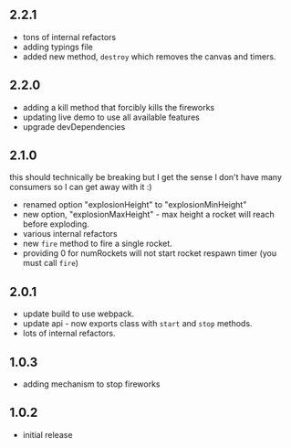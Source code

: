 
## 2.2.1

* tons of internal refactors
* adding typings file
* added new method, `destroy` which removes the canvas and timers.

## 2.2.0

* adding a kill method that forcibly kills the fireworks
* updating live demo to use all available features
* upgrade devDependencies

## 2.1.0

this should technically be breaking but I get the sense I don't have many consumers so I can get away with it :)

* renamed option "explosionHeight" to "explosionMinHeight"
* new option, "explosionMaxHeight" - max height a rocket will reach before exploding.
* various internal refactors
* new `fire` method to fire a single rocket.
* providing 0 for numRockets will not start rocket respawn timer (you must call `fire`)

## 2.0.1

* update build to use webpack.
* update api - now exports class with `start` and `stop` methods.
* lots of internal refactors.

## 1.0.3

* adding mechanism to stop fireworks

## 1.0.2

* initial release
